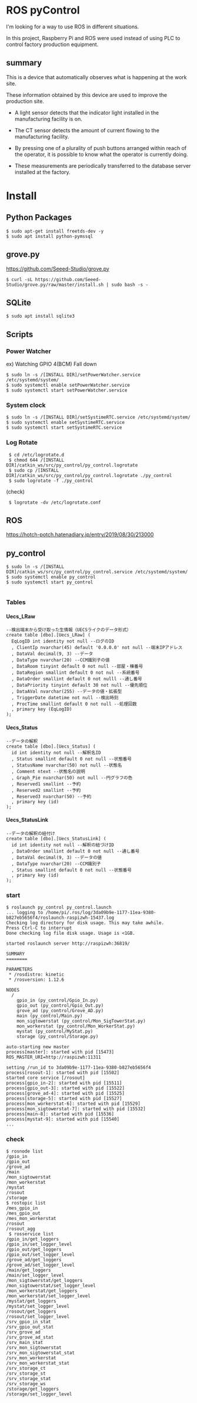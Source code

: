 # ROS pyControl

I'm looking for a way to use ROS in different situations.

In this project, Raspberry Pi and ROS were used instead of using PLC to control factory production equipment.

## summary

This is a device that automatically observes what is happening at the work site.

These information obtained by this device are used to improve the production site.

- A light sensor detects that the indicator light installed in the manufacturing facility is on.

- The CT sensor detects the amount of current flowing to the manufacturing facility.

- By pressing one of a plurality of push buttons arranged within reach of the operator, it is possible to know what the operator is currently doing.

- These measurements are periodically transferred to the database server installed at the factory.

# Install

## Python Packages

```
$ sudo apt-get install freetds-dev -y
$ sudo apt install python-pymssql
```

## grove.py

https://github.com/Seeed-Studio/grove.py

```
$ curl -sL https://github.com/Seeed-Studio/grove.py/raw/master/install.sh | sudo bash -s -
```

## SQLite

```
$ sudo apt install sqlite3
```

## Scripts

### Power Watcher

ex) Watching GPIO 4(BCM) Fall down

```
$ sudo ln -s /[INSTALL DIR]/setPowerWatcher.service /etc/systemd/system/
$ sudo systemctl enable setPowerWatcher.service
$ sudo systemctl start setPowerWatcher.service
```

### System clock

```
$ sudo ln -s /[INSTALL DIR]/setSystimeRTC.service /etc/systemd/system/
$ sudo systemctl enable setSystimeRTC.service
$ sudo systemctl start setSystimeRTC.service
```

### Log Rotate

```
 $ cd /etc/logrotate.d
 $ chmod 644 /[INSTALL DIR]/catkin_ws/src/py_control/py_control.logrotate
 $ sudo cp /[INSTALL DIR]/catkin_ws/src/py_control/py_control.logrotate ./py_control
 $ sudo logrotate -f ./py_control
```
(check)
```
 $ logrotate -dv /etc/logrotate.conf
```

## ROS

https://hotch-potch.hatenadiary.jp/entry/2019/08/30/213000



## py_control

```
$ sudo ln -s /[INSTALL DIR]/catkin_ws/src/py_control/py_control.service /etc/systemd/system/
$ sudo systemctl enable py_control
$ sudo systemctl start py_control
  
```

### Tables

#### Uecs_LRaw

```
--検出端末から受け取った生情報（UECSライクのデータ形式）
create table [dbo].[Uecs_LRaw] (
  EqLogID int identity not null --ログのID
  , ClientIp nvarchar(45) default '0.0.0.0' not null --端末IPアドレス
  , DataVal decimal(9, 3) --データ
  , DataType nvarchar(20) --CCM識別子の値
  , DataRoom tinyint default 0 not null --部屋・棟番号
  , DataRegion smallint default 0 not nul --系統番号
  , DataOrder smallint default 0 not nulll --通し番号
  , DataPriority tinyint default 30 not null --優先順位
  , DataAVal nvarchar(255) --データの値・拡張型
  , TriggerDate datetime not null --検出時刻
  , ProcTime smallint default 0 not null --処理回数
  , primary key (EqLogID)
);
```

#### Uecs_Status

```
--データの解釈
create table [dbo].[Uecs_Status] (
  id int identity not null --解釈名ID
  , Status smallint default 0 not null --状態番号
  , StatusName nvarchar(50) not null --状態名
  , Comment ntext --状態名の説明
  , Graph_Pie nvarchar(50) not null --円グラフの色
  , Reserved1 smallint --予約
  , Reserved2 smallint --予約
  , Reserved3 nvarchar(50) --予約
  , primary key (id)
);
```

#### Uecs_StatusLink

```
--データの解釈の紐付け
create table [dbo].[Uecs_StatusLink] (
  id int identity not null --解釈の紐づけID
  , DataOrder smallint default 0 not null --通し番号
  , DataVal decimal(9, 3) --データの値
  , DataType nvarchar(20) --CCM識別子
  , Status smallint default 0 not null --状態番号
  , primary key (id)
);
```


### start

```
$ roslaunch py_control py_control.launch
... logging to /home/pi/.ros/log/3da09b9e-1177-11ea-9380-b827eb5656f4/roslaunch-raspizwh-15437.log
Checking log directory for disk usage. This may take awhile.
Press Ctrl-C to interrupt
Done checking log file disk usage. Usage is <1GB.

started roslaunch server http://raspizwh:36819/

SUMMARY
========

PARAMETERS
 * /rosdistro: kinetic
 * /rosversion: 1.12.6

NODES
  /
    gpio_in (py_control/Gpio_In.py)
    gpio_out (py_control/Gpio_Out.py)
    grove_ad (py_control/Grove_AD.py)
    main (py_control/Main.py)
    mon_sigtowerstat (py_control/Mon_SigTowerStat.py)
    mon_workerstat (py_control/Mon_WorkerStat.py)
    mystat (py_control/MyStat.py)
    storage (py_control/Storage.py)

auto-starting new master
process[master]: started with pid [15473]
ROS_MASTER_URI=http://raspizwh:11311

setting /run_id to 3da09b9e-1177-11ea-9380-b827eb5656f4
process[rosout-1]: started with pid [15502]
started core service [/rosout]
process[gpio_in-2]: started with pid [15511]
process[gpio_out-3]: started with pid [15522]
process[grove_ad-4]: started with pid [15525]
process[storage-5]: started with pid [15527]
process[mon_workerstat-6]: started with pid [15529]
process[mon_sigtowerstat-7]: started with pid [15532]
process[main-8]: started with pid [15536]
process[mystat-9]: started with pid [15540]
...
```

### check
```
$ rosnode list
/gpio_in
/gpio_out
/grove_ad
/main
/mon_sigtowerstat
/mon_workerstat
/mystat
/rosout
/storage
$ rostopic list
/mes_gpio_in
/mes_gpio_out
/mes_mon_workerstat
/rosout
/rosout_agg
 $ rosservice list
/gpio_in/get_loggers
/gpio_in/set_logger_level
/gpio_out/get_loggers
/gpio_out/set_logger_level
/grove_ad/get_loggers
/grove_ad/set_logger_level
/main/get_loggers
/main/set_logger_level
/mon_sigtowerstat/get_loggers
/mon_sigtowerstat/set_logger_level
/mon_workerstat/get_loggers
/mon_workerstat/set_logger_level
/mystat/get_loggers
/mystat/set_logger_level
/rosout/get_loggers
/rosout/set_logger_level
/srv_gpio_in_stat
/srv_gpio_out_stat
/srv_grove_ad
/srv_grove_ad_stat
/srv_main_stat
/srv_mon_sigtowerstat
/srv_mon_sigtowerstat_stat
/srv_mon_workerstat
/srv_mon_workerstat_stat
/srv_storage_ct
/srv_storage_st
/srv_storage_stat
/srv_storage_ws
/storage/get_loggers
/storage/set_logger_level
```
